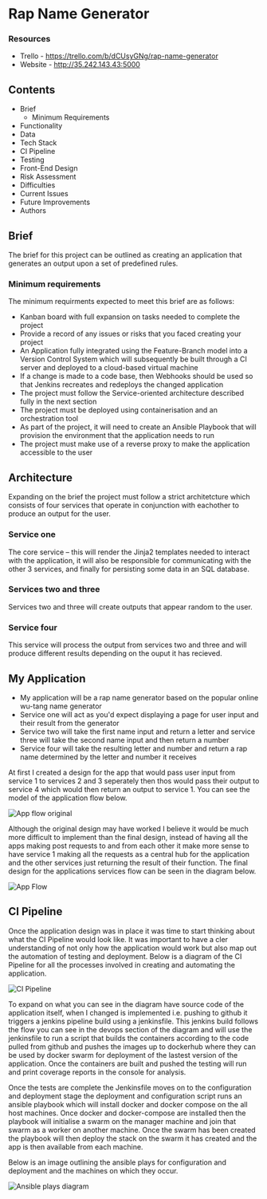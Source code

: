 # Rap Name Generator

### Resources

* Trello - https://trello.com/b/dCUsyGNg/rap-name-generator
* Website - http://35.242.143.43:5000

## Contents 

* Brief
  * Minimum Requirements
* Functionality
* Data
* Tech Stack
* CI Pipeline 
* Testing 
* Front-End Design
* Risk Assessment
* Difficulties
* Current Issues
* Future Improvements
* Authors

## Brief

The brief for this project can be outlined as creating an application that generates an output upon a set of predefined rules.

### Minimum requirements

The minimum requirments expected to meet this brief are as follows:

* Kanban board with full expansion on tasks needed to complete the project
* Provide a record of any issues or risks that you faced creating your project
* An Application fully integrated using the Feature-Branch model into a Version Control System which will subsequently be built through a CI server and deployed to a cloud-based virtual machine
* If a change is made to a code base, then Webhooks should be used so that Jenkins recreates and redeploys the changed application
* The project must follow the Service-oriented architecture described fully in the next section
* The project must be deployed using containerisation and an orchestration tool
* As part of the project, it will need to create an Ansible Playbook that will provision the environment that the application needs to run
* The project must make use of a reverse proxy to make the application accessible to the user

## Architecture

Expanding on the brief the project must follow a strict architetcture which consists of four services that operate in conjunction with eachother to produce an output for the user. 

### Service one 

The core service – this will render the Jinja2 templates needed to interact with the application, it will also be responsible for communicating with the other 3 services, and finally for persisting some data in an SQL database.

### Services two and three

Services two and three will create outputs that appear random to the user.

### Service four

This service will process the output from services two and three and will produce different results depending on the ouput it has recieved.

## My Application

* My application will be a rap name generator based on the popular online wu-tang name generator
* Service one will act as you'd expect displaying a page for user input and their result from the generator
* Service two will take the first name input and return a letter and service three will take the second name input and then return a number
* Service four will take the resulting letter and number and return a rap name determined by the letter and number it receives

At first I created a design for the app that would pass user input from service 1 to services 2 and 3 seperately then thos would pass their output to service 4 which would then return an output to service 1. You can see the model of the application flow below.

![App flow original](https://user-images.githubusercontent.com/56595709/86147421-496d3580-baf1-11ea-90a3-53ba11058101.jpg)

Although the original design may have worked I believe it would be much more difficult to implement than the final design, instead of having all the apps making post requests to and from each other it make more sense to have service 1 making all the requests as a central hub for the application and the other services just returning the result of their function. The final design for the applications services flow can be seen in the diagram below. 

![App Flow](https://user-images.githubusercontent.com/56595709/86761086-a0b55d80-c03d-11ea-831c-5a14d17fa2f3.jpg)

## CI Pipeline

Once the application design was in place it was time to start thinking about what the CI Pipeline would look like. It was important to have a cler understanding of not only how the application would work but also map out the automation of testing and deployment. Below is a diagram of the CI Pipeline for all the processes involved in creating and automating the application.

![CI Pipeline](https://user-images.githubusercontent.com/56595709/87245716-8d403300-c43f-11ea-911b-64dc6b37b76a.jpg)

To expand on what you can see in the diagram have source code of the application itself, when I changed is implemented i.e. pushing to github it triggers a jenkins pipeline build using a jenkinsfile. This jenkins build follows the flow you can see in the devops section of the diagram and will use the jenkinsfile to run a script that builds the containers according to the code pulled from github and pushes the images up to dockerhub where they can be used by docker swarm for deployment of the lastest version of the application. Once the containers are built and pushed the testing will run and print coverage reports in the console for analysis.

Once the tests are complete the Jenkinsfile moves on to the configuration and deployment stage the deployment and configuration script runs an ansible playbook which will install docker and docker compose on the all host machines. Once docker and docker-compose are installed then the playbook will initialise a swarm on the manager machine and join that swarm as a worker on another machine. Once the swarm has been created the playbook will then deploy the stack on the swarm it has created and the app is then available from each machine.

Below is an image outlining the ansible plays for configuration and deployment and the machines on which they occur.

![Ansible plays diagram](https://user-images.githubusercontent.com/56595709/87246336-b616f700-c444-11ea-9476-58a69b98d9d4.jpg)
